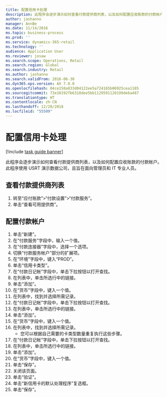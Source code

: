 ```yaml
---
title: 配置信用卡处理
description: 此程序会逐步演示如何查看付款提供商列表，以及如何配置应收账款的付款帐户。
author: jashanno
manager: AnnBe
ms.date: 11/14/2016
ms.topic: business-process
ms.prod: ''
ms.service: dynamics-365-retail
ms.technology: ''
audience: Application User
ms.reviewer: josaw
ms.search.scope: Operations, Retail
ms.search.region: Global
ms.search.industry: Retail
ms.author: jashanno
ms.search.validFrom: 2016-06-30
ms.dyn365.ops.version: AX 7.0.0
ms.openlocfilehash: 04ce158a833d04122ee5a724165b06925cea1185
ms.sourcegitcommit: 73e10192fb6318dee5bb1129591120199de6a487
ms.translationtype: HT
ms.contentlocale: zh-CN
ms.lasthandoff: 12/20/2018
ms.locfileid: "55509"
---
```

# <a name="configure-credit-card-processing"></a>配置信用卡处理

[!include [task guide banner](../includes/task-guide-banner.md)]

此程序会逐步演示如何查看付款提供商列表，以及如何配置应收账款的付款帐户。 此程序使用 USRT 演示数据公司，且旨在面向管理员和 IT 专业人员。


## <a name="view-a-list-of-payment-providers"></a>查看付款提供商列表
1. 转至“应付账款”>“付款设置”>“付款服务”。
2. 单击“查看可用提供商”。

## <a name="configure-payment-account"></a>配置付款帐户
1. 单击“新建”。
2. 在“付款服务”字段中，输入一个值。
3. 在“付款连接器”字段中，选择一个选项。
4. 切换“付款服务帐户”部分的扩展项。
5. 在“环境”字段中，键入“PROD”。
6. 单击“信用卡类型”。
7. 在“付款日记帐”字段中，单击下拉按钮以打开查找。
8. 在列表中，单击所选行中的链接。
9. 单击“添加”。
10. 在“货币”字段中，键入一个值。
11. 在列表中，找到并选择所需记录。
12. 在“付款日记帐”字段中，单击下拉按钮以打开查找。
13. 在列表中，单击所选行中的链接。
14. 单击“添加”。
15. 在“货币”字段中，键入一个值。
16. 在列表中，找到并选择所需记录。
    * 您可以根据自己需要的卡类型数量重复执行这些步骤。  
17. 在“付款日记帐”字段中，单击下拉按钮以打开查找。
18. 在列表中，单击所选行中的链接。
19. 单击“添加”。
20. 在“货币”字段中，键入一个值。
21. 单击“保存”。
22. 关闭该页面。
23. 单击“验证”。
24. 单击“新信用卡的默认处理程序”复选框。
25. 单击“保存”。

